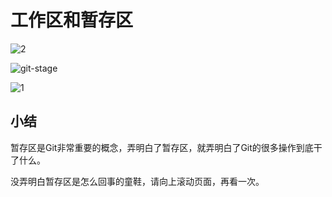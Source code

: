 # 工作区和暂存区





![2](http://sy0316.oss-cn-hangzhou.aliyuncs.com/img/2.jpg)



![git-stage](http://sy0316.oss-cn-hangzhou.aliyuncs.com/img/0)



![1](http://sy0316.oss-cn-hangzhou.aliyuncs.com/img/1.jpg)

## 小结

暂存区是Git非常重要的概念，弄明白了暂存区，就弄明白了Git的很多操作到底干了什么。

没弄明白暂存区是怎么回事的童鞋，请向上滚动页面，再看一次。

